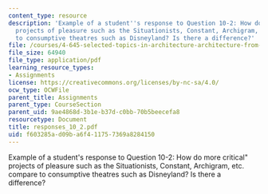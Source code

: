 ```yaml
---
content_type: resource
description: 'Example of a student''s response to Question 10-2: How do more critical"
  projects of pleasure such as the Situationists, Constant, Archigram, etc. compare
  to consumptive theatres such as Disneyland? Is there a difference?'
file: /courses/4-645-selected-topics-in-architecture-architecture-from-1750-to-the-present-fall-2004/f603285ad09ba6f411757369a8284150_responses_10_2.pdf
file_size: 64940
file_type: application/pdf
learning_resource_types:
- Assignments
license: https://creativecommons.org/licenses/by-nc-sa/4.0/
ocw_type: OCWFile
parent_title: Assignments
parent_type: CourseSection
parent_uid: 9ae4868d-3b1e-b37d-c0bb-70b5beecefa8
resourcetype: Document
title: responses_10_2.pdf
uid: f603285a-d09b-a6f4-1175-7369a8284150
---
```

Example of a student's response to Question 10-2: How do more critical" projects of pleasure such as the Situationists, Constant, Archigram, etc. compare to consumptive theatres such as Disneyland? Is there a difference?